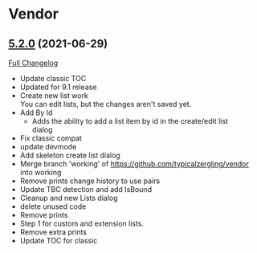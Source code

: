 # Vendor

## [5.2.0](https://github.com/typicalzergling/vendor/tree/5.2.0) (2021-06-29)
[Full Changelog](https://github.com/typicalzergling/vendor/compare/5.1.2...5.2.0) 

- Update classic TOC  
- Updated for 9.1 release  
- Create new list work  
    You can edit lists, but the changes aren't saved yet.  
- Add By Id  
    - Adds the ability to add a list item by id in the create/edit list  
    dialog  
- Fix classic compat  
- update devmode  
- Add skeleton create list dialog  
- Merge branch 'working' of https://github.com/typicalzergling/vendor into working  
- Remove prints change history to use pairs  
- Update TBC detection and add IsBound  
- Cleanup and new Lists dialog  
- delete unused code  
- Remove prints  
- Step 1 for custom and extension lists.  
- Remove extra prints  
- Update TOC for classic  
